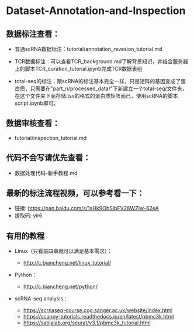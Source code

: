 # Dataset-Annotation-and-Inspection

## 数据标注查看：
- 普通scRNA数据标注：tutorial/annotation_revesion_tutorial.md

- TCR数据标注：可以查看TCR_background.md了解背景知识，并结合服务器上的脚本TCR_curation_tutorial.ipynb完成TCR数据表组

- total-seq的标注：跟scRNA的标注基本完全一样，只是矩阵的基因变成了蛋白质，只需要在"part_n/processed_data/"下新建立一个total-seq/文件夹，在这个文件夹下面存储.tsv的格式的蛋白质矩阵而已，使用scRNA的脚本script.ipynb即可。

## 数据审核查看：
- tutorial/inspection_tutorial.md

## 代码不会写请优先查看：
- 数据处理代码-新手教程.md


## 最新的标注流程视频，可以参考看一下：
- 链接: https://pan.baidu.com/s/1aHk9ObSIbFV28WZIw-62eA 
- 提取码: yir6 

## 有用的教程
- Linux（只看前四章就可以满足基本需求）： 
  - http://c.biancheng.net/linux_tutorial/

- Python： 
  - http://c.biancheng.net/python/

- scRNA-seq analysis： 
  - https://scrnaseq-course.cog.sanger.ac.uk/website/index.html
  - https://scanpy-tutorials.readthedocs.io/en/latest/pbmc3k.html
  - https://satijalab.org/seurat/v3.1/pbmc3k_tutorial.html
